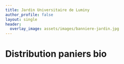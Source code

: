 ```yaml
---
title: Jardin Universitaire de Luminy
author_profile: false
layout: single
header:
  overlay_image: assets/images/banniere-jardin.jpg
---
```

# Distribution paniers bio
